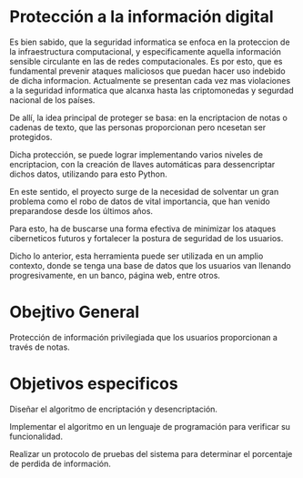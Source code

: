 # Protección a la información digital

Es bien sabido, que la seguridad informatica se enfoca en la proteccion de la infraestructura computacional, y especificamente aquella información sensible circulante en las de redes computacionales. Es por esto, que es fundamental prevenir ataques maliciosos que puedan hacer uso indebido de dicha informacion. Actualmente se presentan cada vez mas violaciones a la seguridad informatica que alcanxa hasta las criptomonedas y segurdad nacional de los países.

De allí, la idea principal de proteger se basa: en la encriptacion de notas o cadenas de texto, que las personas proporcionan pero ncesetan ser protegidos.

Dicha protección, se puede lograr implementando varios niveles de encriptacion, con la creación de llaves automáticas para dessencriptar dichos datos, utilizando para esto Python.

En este sentido, el proyecto surge de la necesidad de solventar un gran problema como el robo de datos de vital importancia, que han venido preparandose desde los últimos años.

Para esto, ha de buscarse una forma efectiva de minimizar los ataques ciberneticos futuros y fortalecer la postura de seguridad de los usuarios.

Dicho lo anterior, esta herramienta puede ser utilizada en un amplio contexto, donde se tenga una base de datos que los usuarios van llenando progresivamente, en un banco, página web, entre otros.


# Obejtivo General

Protección de información privilegiada que los usuarios proporcionan a través de notas. 

# Objetivos especificos

Diseñar el algoritmo de encriptación y desencriptación.

Implementar el algoritmo en un lenguaje de programación para verificar su
funcionalidad.

Realizar un protocolo de pruebas del sistema para determinar el porcentaje de
perdida de información.


# 
